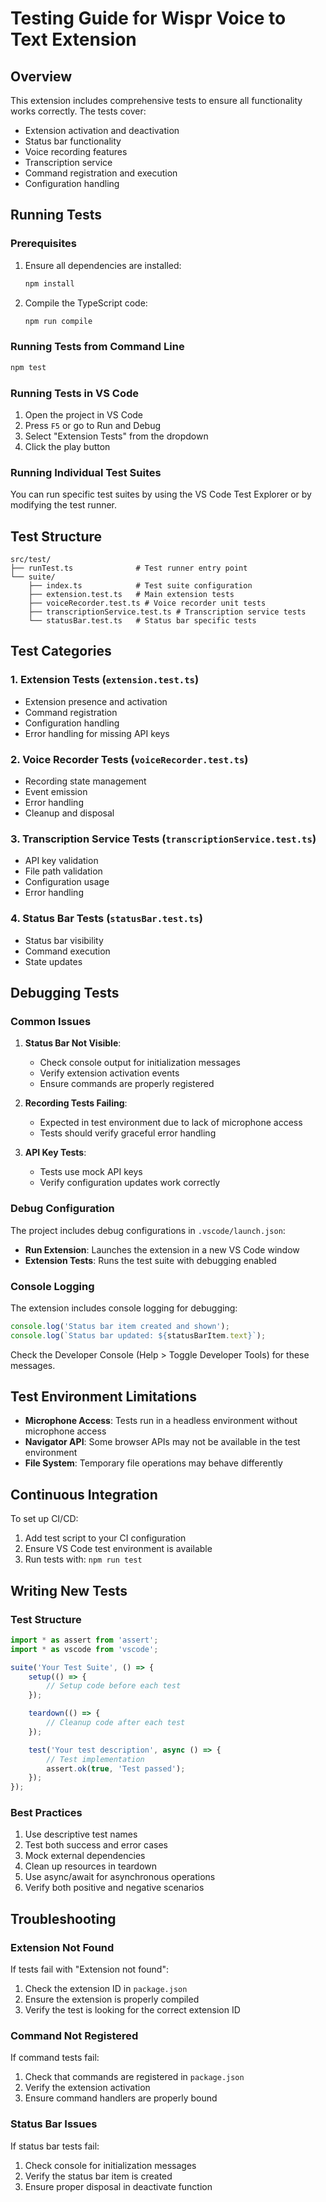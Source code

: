 # Testing Guide for Wispr Voice to Text Extension

## Overview

This extension includes comprehensive tests to ensure all functionality works correctly. The tests cover:

- Extension activation and deactivation
- Status bar functionality
- Voice recording features
- Transcription service
- Command registration and execution
- Configuration handling

## Running Tests

### Prerequisites

1. Ensure all dependencies are installed:
   ```bash
   npm install
   ```

2. Compile the TypeScript code:
   ```bash
   npm run compile
   ```

### Running Tests from Command Line

```bash
npm test
```

### Running Tests in VS Code

1. Open the project in VS Code
2. Press `F5` or go to Run and Debug
3. Select "Extension Tests" from the dropdown
4. Click the play button

### Running Individual Test Suites

You can run specific test suites by using the VS Code Test Explorer or by modifying the test runner.

## Test Structure

```
src/test/
├── runTest.ts              # Test runner entry point
└── suite/
    ├── index.ts            # Test suite configuration
    ├── extension.test.ts   # Main extension tests
    ├── voiceRecorder.test.ts # Voice recorder unit tests
    ├── transcriptionService.test.ts # Transcription service tests
    └── statusBar.test.ts   # Status bar specific tests
```

## Test Categories

### 1. Extension Tests (`extension.test.ts`)
- Extension presence and activation
- Command registration
- Configuration handling
- Error handling for missing API keys

### 2. Voice Recorder Tests (`voiceRecorder.test.ts`)
- Recording state management
- Event emission
- Error handling
- Cleanup and disposal

### 3. Transcription Service Tests (`transcriptionService.test.ts`)
- API key validation
- File path validation
- Configuration usage
- Error handling

### 4. Status Bar Tests (`statusBar.test.ts`)
- Status bar visibility
- Command execution
- State updates

## Debugging Tests

### Common Issues

1. **Status Bar Not Visible**: 
   - Check console output for initialization messages
   - Verify extension activation events
   - Ensure commands are properly registered

2. **Recording Tests Failing**:
   - Expected in test environment due to lack of microphone access
   - Tests should verify graceful error handling

3. **API Key Tests**:
   - Tests use mock API keys
   - Verify configuration updates work correctly

### Debug Configuration

The project includes debug configurations in `.vscode/launch.json`:

- **Run Extension**: Launches the extension in a new VS Code window
- **Extension Tests**: Runs the test suite with debugging enabled

### Console Logging

The extension includes console logging for debugging:

```typescript
console.log('Status bar item created and shown');
console.log(`Status bar updated: ${statusBarItem.text}`);
```

Check the Developer Console (Help > Toggle Developer Tools) for these messages.

## Test Environment Limitations

- **Microphone Access**: Tests run in a headless environment without microphone access
- **Navigator API**: Some browser APIs may not be available in the test environment
- **File System**: Temporary file operations may behave differently

## Continuous Integration

To set up CI/CD:

1. Add test script to your CI configuration
2. Ensure VS Code test environment is available
3. Run tests with: `npm run test`

## Writing New Tests

### Test Structure

```typescript
import * as assert from 'assert';
import * as vscode from 'vscode';

suite('Your Test Suite', () => {
    setup(() => {
        // Setup code before each test
    });

    teardown(() => {
        // Cleanup code after each test
    });

    test('Your test description', async () => {
        // Test implementation
        assert.ok(true, 'Test passed');
    });
});
```

### Best Practices

1. Use descriptive test names
2. Test both success and error cases
3. Mock external dependencies
4. Clean up resources in teardown
5. Use async/await for asynchronous operations
6. Verify both positive and negative scenarios

## Troubleshooting

### Extension Not Found
If tests fail with "Extension not found":
1. Check the extension ID in `package.json`
2. Ensure the extension is properly compiled
3. Verify the test is looking for the correct extension ID

### Command Not Registered
If command tests fail:
1. Check that commands are registered in `package.json`
2. Verify the extension activation
3. Ensure command handlers are properly bound

### Status Bar Issues
If status bar tests fail:
1. Check console for initialization messages
2. Verify the status bar item is created
3. Ensure proper disposal in deactivate function 